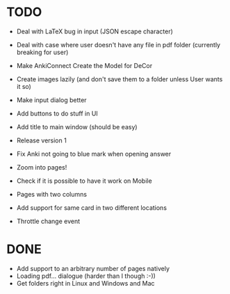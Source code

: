 # TODO
* Deal with LaTeX bug in input (JSON escape character)
* Deal with case where user doesn't have any file in pdf folder (currently breaking for user)
* Make AnkiConnect Create the Model for DeCor
* Create images lazily (and don't save them to a folder unless User wants it so)
* Make input dialog better
* Add buttons to do stuff in UI
* Add title to main window (should be easy)
* Release version 1

* Fix Anki not going to blue mark when opening answer
* Zoom into pages!
* Check if it is possible to have it work on Mobile
* Pages with two columns
* Add support for same card in two different locations
* Throttle change event

# DONE
* Add support to an arbitrary number of pages natively
* Loading pdf... dialogue (harder than I though :-))
* Get folders right in Linux and Windows and Mac
